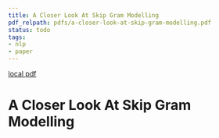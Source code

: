 ```yaml
---
title: A Closer Look At Skip Gram Modelling
pdf_relpath: pdfs/a-closer-look-at-skip-gram-modelling.pdf
status: todo
tags:
- nlp
- paper
---
```


[local pdf](../../../pdfs/a-closer-look-at-skip-gram-modelling.pdf)

# A Closer Look At Skip Gram Modelling
